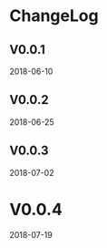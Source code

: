 # ChangeLog

## V0.0.1
2018-06-10

## V0.0.2
2018-06-25


## V0.0.3
2018-07-02

# V0.0.4
2018-07-19


